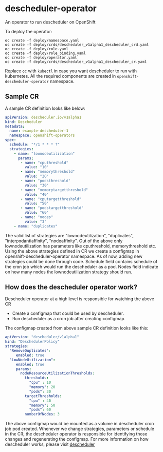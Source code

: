 # descheduler-operator
An operator to run descheduler on OpenShift

To deploy the operator:

```
oc create -f deploy/namespace.yaml
oc create -f deploy/crds/descheduler_v1alpha1_descheduler_crd.yaml
oc create -f deploy/role.yaml
oc create -f deploy/role_binding.yaml
oc create -f deploy/operator.yaml
oc create -f deploy/crds/descheduler_v1alpha1_descheduler_cr.yaml
```

Replace `oc` with `kubectl` in case you want descheduler to run with kubernetes. All the required components are created in `openshift-descheduler-operator` namespace. 

## Sample CR

A sample CR definition looks like below:

```yaml
apiVersion: descheduler.io/v1alpha1
kind: Descheduler
metadata:
  name: example-descheduler-1
  namespace: openshift-operators
spec:
  schedule: "*/1 * * * ?"
  strategies: 
    - name: "lownodeutilization"
      params:
       - name: "cputhreshold"
         value: "10"
       - name: "memorythreshold"
         value: "20"
       - name: "podsthreshold"
         value: "30"
       - name: "memorytargetthreshold"
         value: "40"
       - name: "cputargetthreshold"
         value: "50"
       - name: "podstargetthreshold"
         value: "60"
       - name: "nodes"
         value: "3"
    - name: "duplicates"
```
The valid list of strategies are "lownodeutilization", "duplicates", "interpodantiaffinity", "nodeaffinity". Out of the above only lownodeutilization has parameters like cputhreshold, memorythreshold etc. Using the above strategies defined in CR we create a configmap in openshift-descheduler-operator namespace. As of now, adding new strategies could be done through code. Schedule field contains schedule of the cron job which would run the descheduler as a pod. Nodes field indicate on how many nodes the lownodeutilization strategy should run.

## How does the descheduler operator work?

Descheduler operator at a high level is responsible for watching the above CR 
- Create a configmap that could be used by descheduler.
- Run descheduler as a cron job after creating configmap.

The configmap created from above sample CR definition looks like this:

```yaml
apiVersion: "descheduler/v1alpha1"
kind: "DeschedulerPolicy"
strategies:
  "RemoveDuplicates":
     enabled: true
  "LowNodeUtilization":
     enabled: true
     params:
       nodeResourceUtilizationThresholds:
         thresholds:
           "cpu" : 10
           "memory": 20
           "pods": 30
         targetThresholds:
           "cpu" : 40
           "memory": 50
           "pods": 60
         numberOfNodes: 3
```

The above configmap would be mounted as a volume in descheduler cron job pod created. Whenever we change strategies, parameters or schedule in the CR, the descheduler operator is responsible for identifying those changes and regenerating the configmap. For more information on how descheduler works, please visit [descheduler](https://docs.openshift.com/container-platform/3.11/admin_guide/scheduling/descheduler.html)
